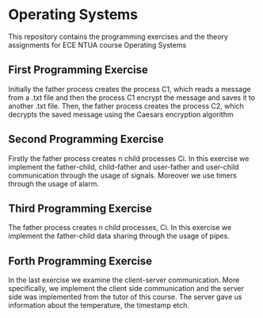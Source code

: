 # Operating Systems

This repository contains the programming exercises and the theory assignments for ECE NTUA course Operating Systems
## First Programming Exercise
Initially the father process creates the process C1, which reads a message from a .txt file and then the process C1 encrypt the message and saves it to another .txt file.
Then, the father process creates the process C2, which decrypts the saved message using the Caesars encryption algorithm
## Second Programming Exercise
Firstly the father process creates n child processes Ci. In this exercise we implement the father-child, child-father and user-father and user-child communication through the usage of signals. Moreover we use timers through the usage of alarm.
## Third Programming Exercise
The father process creates n child processes, Ci. In this exercise we implement the father-child data sharing through the usage of pipes. 
## Forth Programming Exercise
In the last exercise we examine the client-server communication. More specifically, we implement the client side communication and the server side was implemented from the tutor of this course. The server gave us information about the temperature, the timestamp etch. 
